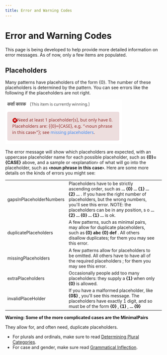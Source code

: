 ```yaml
---
title: Error and Warning Codes
---
```


# Error and Warning Codes

This page is being developed to help provide more detailed information on error messages. As of now, only a few items are populated.

## Placeholders

Many patterns have placeholders of the form {0}. The number of these placeholders is determined by the pattern. You can see errors like the following if the placeholders are not right.

![image](../images/translation/Screen-Shot-2020-07-24-at-08.50.09.png)

The error message will show which placeholders are expected, with an uppercase placeholder name for each possible placeholder, such as **{0}={CASE}** above, and a sample or ‹explanation› of what will go into the placeholder, such as **‹noun phrase in this case›**. Here are some more details on the kinds of errors you might see:


|   |   |   |
|---|---|---|
| gapsInPlaceholderNumbers | Placeholders have to be strictly ascending order, such as  **... {0} ... {1} ...  {2} ...** . If you have the right number of placeholders, but the wrong numbers, you'll see this error. NOTE: the placeholders can be in any position, s o  **...  {2} ... {0} ... {1}  ...** is ok. |  |
| duplicatePlaceholders | A few patterns, such as minimal pairs, may allow for duplicate placeholders, such as **{0} abc {0} def** . All others disallow duplicates; for them you may see this error. |  |
| missingPlaceholders | A few patterns allow for placeholders to be omitted. All others have to have all of the required placeholders ; for them you may see this error. |  |
| extraPlaceholders | Occasionally people add too many placeholders: they supply a **{1}** when only **{0}** is allowed. |  |
| invalidPlaceHolder | If you have a malformed placeholder, like **{0$}** , you'll see this message. The placeholders have exactly 1 digit, and so must be of the form **{0}** , **{1}** , **... {9}** |  |

**Warning: Some of the more complicated cases are the MinimalPairs**

They allow for, and often need, duplicate placeholders.

- For plurals and ordinals, make sure to read [Determining Plural Categories](http://cldr.unicode.org/index/cldr-spec/plural-rules#TOC-Determining-Plural-Categories).
- For case and gender, make sure read [Grammatical Inflection](https://cldr.unicode.org/translation/grammatical-inflection).


